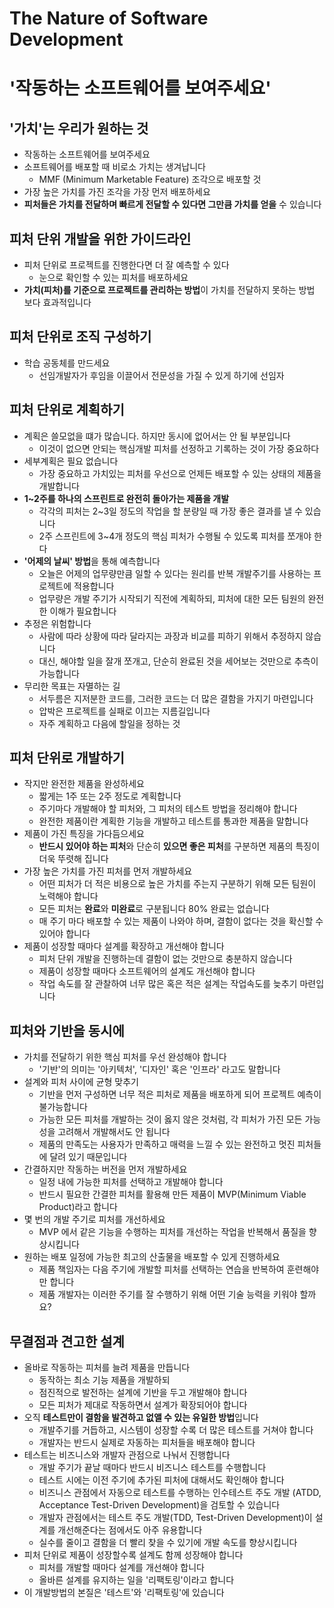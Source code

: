 # The Nature of Software Development

# '작동하는 소프트웨어를 보여주세요'

## '가치'는 우리가 원하는 것
* 작동하는 소프트웨어를 보여주세요
* 소프트웨어를 배포할 때 비로소 가치는 생겨납니다
  * MMF (Minimum Marketable Feature) 조각으로 배포할 것
* 가장 높은 가치를 가진 조각을 가장 먼저 배포하세요
* **피처들은 가치를 전달하며 빠르게 전달할 수 있다면 그만큼 가치를 얻을** 수 있습니다

## 피처 단위 개발을 위한 가이드라인
* 피처 단위로 프로젝트를 진행한다면 더 잘 예측할 수 있다
  * 눈으로 확인할 수 있는 피처를 배포하세요
* **가치(피처)를 기준으로 프로젝트를 관리하는 방법**이 가치를 전달하지 못하는 방법 보다 효과적입니다

## 피처 단위로 조직 구성하기
* 학습 공동체를 만드세요
  * 선임개발자가 후임을 이끌어서 전문성을 가질 수 있게 하기에 선임자

## 피처 단위로 계획하기
* 계획은 쓸모없을 떄가 많습니다. 하지만 동시에 없어서는 안 될 부분입니다
  * 이것이 없으면 안되는 핵심개발 피처를 선정하고 기록하는 것이 가장 중요하다
* 세부계획은 필요 없습니다
  * 가장 중요하고 가치있는 피처를 우선으로 언제든 배포할 수 있는 상태의 제품을 개발합니다
* **1~2주를 하나의 스프린트로 완전히 돌아가는 제품을 개발**
  * 각각의 피처는 2~3일 정도의 작업을 할 분량일 때 가장 좋은 결과를 낼 수 있습니다
  * 2주 스프린트에 3~4개 정도의 핵심 피처가 수행될 수 있도록 피처를 쪼개야 한다
* **'어제의 날씨' 방법**을 통해 예측합니다
  * 오늘은 어제의 업무량만큼 일할 수 있다는 원리를 반복 개발주기를 사용하는 프로젝트에 적용합니다
  * 업무량은 개발 주기가 시작되기 직전에 계획하되, 피처에 대한 모든 팀원의 완전한 이해가 필요합니다
* 추정은 위험합니다
  * 사람에 따라 상황에 따라 달라지는 과장과 비교를 피하기 위해서 추정하지 않습니다
  * 대신, 해야할 일을 잘개 쪼개고, 단순히 완료된 것을 세어보는 것만으로 추측이 가능합니다
* 무리한 목표는 자멸하는 길
  * 서두름은 지저분한 코드를, 그러한 코드는 더 많은 결함을 가지기 마련입니다
  * 압박은 프로젝트를 실패로 이끄는 지름길입니다
  * 자주 계획하고 다음에 할일을 정하는 것

## 피처 단위로 개발하기
* 작지만 완전한 제품을 완성하세요
  * 짧게는 1주 또는 2주 정도로 계획합니다
  * 주기마다 개발해야 할 피처와, 그 피처의 테스트 방법을 정리해야 합니다
  * 완전한 제품이란 계획한 기능을 개발하고 테스트를 통과한 제품을 말합니다
* 제품이 가진 특징을 가다듬으세요
  * **반드시 있어야 하는 피처**와 단순히 **있으면 좋은 피처**를 구분하면 제품의 특징이 더욱 뚜렷해 집니다
* 가장 높은 가치를 가진 피처를 먼저 개발하세요
  * 어떤 피처가 더 적은 비용으로 높은 가치를 주는지 구분하기 위해 모든 팀원이 노력해야 합니다
  * 모든 피처는 **완료**와 **미완료**로 구분됩니다 80% 완료는 없습니다
  * 매 주기 마다 배포할 수 있는 제품이 나와야 하며, 결함이 없다는 것을 확신할 수 있어야 합니다
* 제품이 성장할 때마다 설계를 확장하고 개선해야 합니다
  * 피처 단위 개발을 진행하는데 결함이 없는 것만으로 충분하지 않습니다
  * 제품이 성장할 때마다 소프트웨어의 설계도 개선해야 합니다
  * 작업 속도를 잘 관찰하여 너무 많은 혹은 적은 설계는 작업속도를 늦추기 마련입니다

## 피처와 기반을 동시에
* 가치를 전달하기 위한 핵심 피처를 우선 완성해야 합니다
  * '기반'의 의미는 '아키텍처', '디자인' 혹은 '인프라' 라고도 말합니다
* 설계와 피처 사이에 균형 맞추기
  * 기반을 먼저 구성하면 너무 적은 피처로 제품을 배포하게 되어 프로젝트 예측이 불가능합니다
  * 가능한 모든 피처를 개발하는 것이 옳지 않은 것처럼, 각 피처가 가진 모든 가능성을 고려해서 개발해서도 안 됩니다
  * 제품의 만족도는 사용자가 만족하고 매력을 느낄 수 있는 완전하고 멋진 피처들에 달려 있기 때문입니다
* 간결하지만 작동하는 버전을 먼저 개발하세요
  * 일정 내에 가능한 피처를 선택하고 개발해야 합니다
  * 반드시 필요한 간결한 피처를 활용해 만든 제품이 MVP(Minimum Viable Product)라고 합니다
* 몇 번의 개발 주기로 피처를 개선하세요
  * MVP 에서 같은 기능을 수행하는 피처를 개선하는 작업을 반복해서 품질을 향상시킵니다
* 원하는 배포 일정에 가능한 최고의 산출물을 배포할 수 있게 진행하세요
  * 제품 책임자는 다음 주기에 개발할 피처를 선택하는 연습을 반복하여 훈련해야만 합니다
  * 제품 개발자는 이러한 주기를 잘 수행하기 위해 어떤 기술 능력을 키워야 할까요?

## 무결점과 견고한 설계
* 올바로 작동하는 피처를 늘려 제품을 만듭니다
  * 동작하는 최소 기능 제품을 개발하되
  * 점진적으로 발전하는 설계에 기반을 두고 개발해야 합니다
  * 모든 피처가 제대로 작동하면서 설계가 확장되어야 합니다
* 오직 **테스트만이 결함을 발견하고 없앨 수 있는 유일한 방법**입니다
  * 개발주기를 거듭하고, 시스템이 성장할 수록 더 많은 테스트를 거쳐야 합니다
  * 개발자는 반드시 실제로 자동하는 피처들을 배포해야 합니다
* 테스트는 비즈니스와 개발자 관점으로 나눠서 진행합니다
  * 개발 주기가 끝날 때마다 반드시 비즈니스 테스트를 수행합니다
  * 테스트 시에는 이전 주기에 추가된 피처에 대해서도 확인해야 합니다
  * 비즈니스 관점에서 자동으로 테스트를 수행하는 인수테스트 주도 개발 (ATDD, Acceptance Test-Driven Development)을 검토할 수 있습니다
  * 개발자 관점에서는 테스트 주도 개발(TDD, Test-Driven Development)이 설계를 개선해준다는 점에서도 아주 유용합니다
  * 실수를 줄이고 결함을 더 빨리 찾을 수 있기에 개발 속도를 향상시킵니다
* 피처 단위로 제품이 성장할수록 설계도 함께 성장해야 합니다
  * 피처를 개발할 때마다 설계를 개선해야 합니다
  * 올바른 설계를 유지하는 일을 '리팩토링'이라고 합니다
* 이 개발방법의 본질은 '테스트'와 '리팩토링'에 있습니다